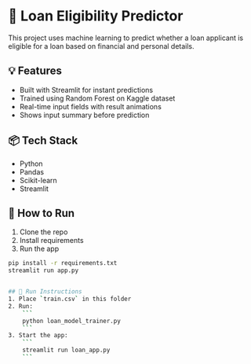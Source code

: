 # 🏦 Loan Eligibility Predictor

This project uses machine learning to predict whether a loan applicant is eligible for a loan based on financial and personal details.

## 💡 Features
- Built with Streamlit for instant predictions
- Trained using Random Forest on Kaggle dataset
- Real-time input fields with result animations
- Shows input summary before prediction

## 📦 Tech Stack
- Python
- Pandas
- Scikit-learn
- Streamlit

## 🔧 How to Run

1. Clone the repo  
2. Install requirements  
3. Run the app

```bash
pip install -r requirements.txt
streamlit run app.py


## 🚀 Run Instructions
1. Place `train.csv` in this folder
2. Run:
    ```
    python loan_model_trainer.py
    ```
3. Start the app:
    ```
    streamlit run loan_app.py
    ```